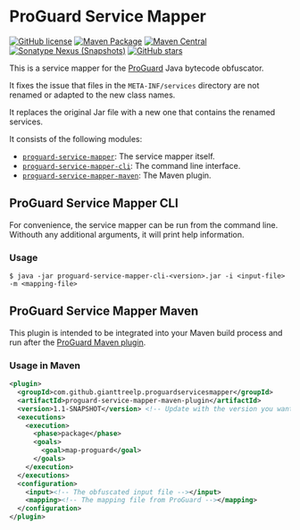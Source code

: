 # ProGuard Service Mapper
[![GitHub license](https://img.shields.io/github/license/GiantTreeLP/proguard-services-mapper)](https://github.com/GiantTreeLP/proguard-services-mapper/blob/main/LICENSE)
[![Maven Package](https://github.com/GiantTreeLP/proguard-services-mapper/actions/workflows/publish.yml/badge.svg)](https://github.com/GiantTreeLP/proguard-services-mapper/actions/workflows/maven-publish.yml)
[![Maven Central](https://img.shields.io/maven-central/v/com.github.gianttreelp.proguardservicesmapper/proguard-services-mapper-common)](https://search.maven.org/artifact/com.github.gianttreelp.proguardservicesmapper/proguard-services-mapper-common)
[![Sonatype Nexus (Snapshots)](https://img.shields.io/nexus/s/com.github.gianttreelp.proguardservicesmapper/proguard-services-mapper-common?server=https%3A%2F%2Foss.sonatype.org)](https://oss.sonatype.org/content/repositories/snapshots/com/github/gianttreelp/proguardservicesmapper/)
[![GitHub stars](https://img.shields.io/github/stars/GiantTreeLP/proguard-services-mapper)](https://github.com/GiantTreeLP/proguard-services-mapper/stargazers)

This is a service mapper for the [ProGuard](https://proguard.sourceforge.io/)
Java bytecode obfuscator.

It fixes the issue that files in the `META-INF/services` directory are not renamed or adapted to the new class names.

It replaces the original Jar file with a new one that contains the renamed services.

It consists of the following modules:

* [`proguard-service-mapper`](#proguard-service-mapper):
  The service mapper itself.
* [`proguard-service-mapper-cli`](#proguard-service-mapper-cli):
  The command line interface.
* [`proguard-service-mapper-maven`](#proguard-service-mapper-maven):
  The Maven plugin.

## ProGuard Service Mapper CLI

For convenience, the service mapper can be run from the command line. Withouth any additional arguments, it will print
help information.

### Usage

```shell
$ java -jar proguard-service-mapper-cli-<version>.jar -i <input-file> -m <mapping-file>
```

## ProGuard Service Mapper Maven

This plugin is intended to be integrated into your Maven build process and run after
the [ProGuard Maven plugin](https://wvengen.github.io/proguard-maven-plugin/).

### Usage in Maven

```xml
<plugin>
  <groupId>com.github.gianttreelp.proguardservicesmapper</groupId>
  <artifactId>proguard-service-mapper-maven-plugin</artifactId>
  <version>1.1-SNAPSHOT</version> <!-- Update with the version you want to use, preferably the latest -->
  <executions>
    <execution>
      <phase>package</phase>
      <goals>
        <goal>map-proguard</goal>
      </goals>
    </execution>
  </executions>
  <configuration>
    <input><!-- The obfuscated input file --></input>
    <mapping><!-- The mapping file from ProGuard --></mapping>
  </configuration>
</plugin>
```
